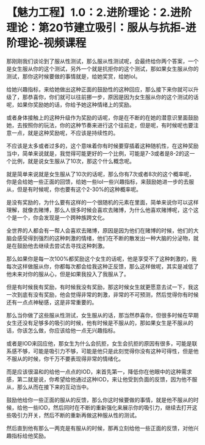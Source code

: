 # 【魅力工程】1.0：2.进阶理论：2.进阶理论：第20节建立吸引：服从与抗拒-进阶理论-视频课程

那刚刚我们谈论到了服从性测试，那么服从性测试呢，会最终给你两个答案，一个是女生服从你的这个测试，另外一个就是抗拒你的这个测试，那如果女生服从你的测试，那你这时候要做的事情就是，给她奖赏，给她IoI。

给她兴趣指标，来给她做出这种正面的鼓励性的这种回应，那么接下来你就可以升级了，那恭喜你，你们就可以往前挪一步，原因是因为女生服从你的这个测试的话呢，如果你奖励她的话，你给予她这种情绪上的奖励。

或者身体接触上的这种升级作为奖励的话呢，你是在不断的在她的潜意识里面鼓励她，去按照你的玩法，你的这种节奏来进行这个往前走，但是呢，有时候呢也要注意一点，就是这种奖励呢，不应该是持续性的。

不应该是太多或者过多的，这个意味着你有时候要穿插着这种随机性，在这种奖励当中，简单来说就是，我觉得可能更好的一个比例，可能是7-3或者是8-2的这一个比例，就是说女生服从了10次，那这个什么概念呢。

就是简单来说就是女生服从了10次的话呢，那么你有7次或者8次的这个概率呢，你是会给她一些正面的回馈，给她一些IoI一些兴趣指标，来鼓励她进一步的去服从，但是有时候呢，你也要有这个2-30%的这种概率呢。

是没有奖励的，为什么要有这样的一个很随机的元素在里面，简单来说你可以这样理解，就像去赌博，那么人很多时候会喜欢去赌博，为什么他喜欢赌博呢，这个这个是一个，你会发现是一个跨种族跨文化。

全世界的人都会有一帮人会喜欢去赌博，原因是因为他们在赌博的时候，他们的大脑会感受得到强烈的这种刺激的情绪，他们在不断的散发出一种大脑的分泌物，就是在鼓励他去继续去尝试去寻找这种刺激。

那么如果你是每一次100%都奖励这个女生的话呢，他是享受不了这种刺激的，我每次这样做服从你，你都每次都会给我这种正反馈，那么这样做呢，其实是减低了他未来对你的服从心，但是如果我投入了我服从了。

但是有时候我有奖励，有时候我没有奖励，那这时候女生就更愿意去试一下，我这一次到底有没有奖励，他会觉得非常的刺激，非常的不可预测，然后觉得你有时候还有一点点神秘感，这是非常重要的。

那么当你做了这些服从性测试，女生服从的话，那当然恭喜你，但很多时候在早期女生还没有足够多的吸引的时候，他有时候是不服从的，那如果女生是不服从的话，你该怎么做，你应该给他一点无兴趣指标。

或者是IOD来回应他，那女生为什么会抗拒，女生会抗拒的原因有很多，可能是联系感不够，可能是吸引力不够，可能是他只是此刻觉得你没有这种可得性，但是他不服从的时候，你千万不要表现得非常的情绪化。

而是应该很温和的给他一点点的IOD，来首先第一，降低你在他眼中的这种需求感，第二就是说，你希望给他通过这种IOD，来让他受到负面的反馈，因为他不服从，那么从而在接下来的互动当中。

鼓励他给你一些正面的服从的反馈，那么你这时候要做的事情，就是他不服从的时候，给他一些IOD，然后同时在不断的重新强化来展示你的吸引力，继续去打开这些吸引力开关，然后不断的重新再做这种服从性的测试。

然后直到他有那么一两克是有服从的时候，那再立刻给他一些正面的反馈，对他兴趣指标给他奖励。